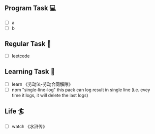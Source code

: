 

## Program Task  💻
- [ ] a
- [ ] b

## Regular Task  🤡
- [ ] leetcode

## Learning Task 🎯
- [ ] learn 《劳动法-劳动合同解除》
- [ ] npm "single-line-log"
		this pack can log result in single line (i.e. evey time it logs, it will delete the last logs)
## Life 🏄
- [ ] watch 《水浒传》
